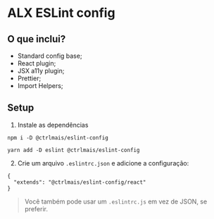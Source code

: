 # ALX ESLint config

## O que inclui?

- Standard config base;
- React plugin;
- JSX a11y plugin;
- Prettier;
- Import Helpers;

## Setup

1. Instale as dependências

```
npm i -D @ctrlmais/eslint-config
```

```
yarn add -D eslint @ctrlmais/eslint-config
```

2. Crie um arquivo `.eslintrc.json` e adicione a configuração:
```
{
  "extends": "@ctrlmais/eslint-config/react"
}
```

> Você também pode usar um `.eslintrc.js` em vez de JSON, se preferir.